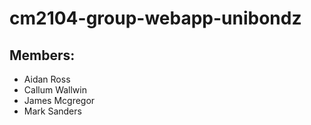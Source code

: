# cm2104-group-webapp-unibondz

## Members:

* Aidan Ross
* Callum Wallwin
* James Mcgregor
* Mark Sanders
